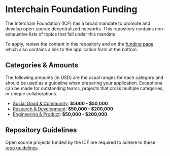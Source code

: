 # Interchain Foundation Funding

The Interchain Foundation (ICF) has a broad mandate to promote and develop open-source decentralized networks. This repository contains non-exhaustive lists of topics that fall under this mandate.

To apply, review the content in this repository and on the [funding page](https://interchain.io/funding) which also contains a link to the application form at the bottom.

## Categories & Amounts

The following amounts (in USD) are the usual ranges for each category and should be used as a guideline when preparing your application. Exceptions can be made for outstanding teams, projects that cross multiple categories, or unique collaborations. 

- [Social Good & Community](./social_good_and_community.md): **$5000 - $50,000**
- [Research & Development](./research.md): **$50,000 - $200,000**
- [Engineering & Product](./engineering_and_product.md): **$50,000 - $200,000**

## Repository Guidelines

Open source projects funded by the ICF are required to adhere to these [repo guidelines](./repository_guidelines.md).
